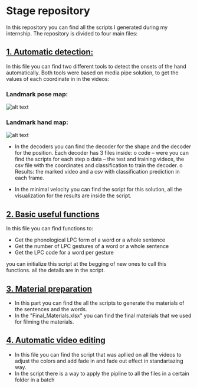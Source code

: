 # Stage repository #

In this repository you can find all the scripts I generated during my internship.
The repository is divided to four main files:

## [1. Automatic detection:](https://github.com/HagarSalpeter/Stage/tree/main/automatic%20detection)
In this file you can find two different tools to detect the onsets of the hand automatically.
Both tools were based on media pipe solution, to get the values of each coordinate in in the videos:

### Landmark pose map: ###
![alt text](https://google.github.io/mediapipe/images/mobile/pose_tracking_full_body_landmarks.png)

### Landmark hand map: ###
![alt text](https://google.github.io/mediapipe/images/mobile/hand_landmarks.png)

-	In the decoders you can find the decoder for the shape and the decoder for the position. Each decoder has 3 files inside:
o	code – were you can find the scripts for each step
o	data – the test and training videos, the csv file with the coordinates and classification to train the decoder.
o	Results: the marked video and a csv with classification prediction in each frame.

-	In the minimal velocity you can find the script for this solution, all the visualization for the results are inside the script.



## [2. Basic useful functions](https://github.com/HagarSalpeter/Stage/tree/main/basic%20useful%20functions)
In this file you can find functions to:
 - Get the phonological LPC form of a word or a whole sentence
 - Get the number of LPC gestures of a word or a whole sentence
 - Get the LPC code for a word per gesture

you can initialize this script at the begging of new ones to call this functions. all the details are in the script.

## [3. Material preparation](https://github.com/HagarSalpeter/Stage/tree/main/material%20preparation)
- In this part you can find the all the scripts to generate the materials of the sentences and the words.
- In the "Final_Materials.xlsx" you can find the final materials that we used for filming the materials.

## [4. Automatic video editing](https://github.com/HagarSalpeter/Stage/tree/main/automatic%20video%20editing)
- In this file you can find the script that was apllied on all the videos to adjust the colors and add fade in and fade out effect in standartazing way.
- In the script there is a way to apply the pipline to all the files in a certain folder in a batch
